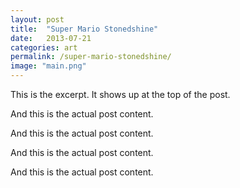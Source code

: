 ```yaml
---
layout: post
title:  "Super Mario Stonedshine"
date:   2013-07-21
categories: art
permalink: /super-mario-stonedshine/
image: "main.png"
---
```


<p class="post__excerpt">
	This is the excerpt. It shows up at the top of the post.
</p>

And this is the actual post content.

And this is the actual post content.

And this is the actual post content.

And this is the actual post content.